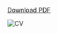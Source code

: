 [Download PDF](https://drive.google.com/uc?export=download&id=1H5tG9MthMixmqcnlU0adoR6aqJgiB98H)

![CV](https://drive.google.com/uc?export=download&id=1okYGJJBoYv5rmayP0SbjrbRFWVYB48f9)
